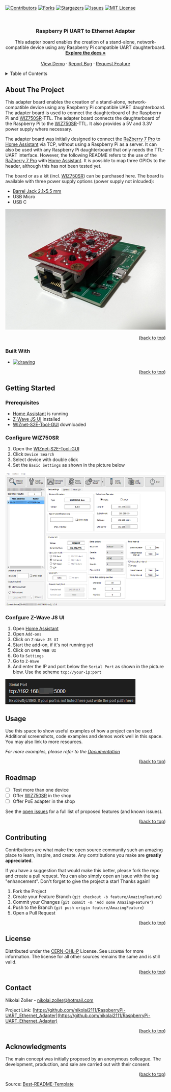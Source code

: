 <!-- Improved compatibility of back to top link: See: https://github.com/othneildrew/Best-README-Template/pull/73 -->
<a name="readme-top"></a>
<!--
*** Thanks for checking out the Best-README-Template. If you have a suggestion
*** that would make this better, please fork the repo and create a pull request
*** or simply open an issue with the tag "enhancement".
*** Don't forget to give the project a star!
*** Thanks again! Now go create something AMAZING! :D
-->



<!-- PROJECT SHIELDS -->
<!--
*** I'm using markdown "reference style" links for readability.
*** Reference links are enclosed in brackets [ ] instead of parentheses ( ).
*** See the bottom of this document for the declaration of the reference variables
*** for contributors-url, forks-url, etc. This is an optional, concise syntax you may use.
*** https://www.markdownguide.org/basic-syntax/#reference-style-links
-->
[![Contributors][contributors-shield]][contributors-url]
[![Forks][forks-shield]][forks-url]
[![Stargazers][stars-shield]][stars-url]
[![Issues][issues-shield]][issues-url]
[![MIT License][license-shield]][license-url]



<!-- PROJECT LOGO -->
<br />
<div align="center">
  <a href="https://github.com/nikolai2111/RaspberryPi-UART_Ethernet_Adapter"></a>

<h3 align="center">Raspberry Pi UART to Ethernet Adapter</h3>

  <p align="center">
    This adapter board enables the creation of a stand-alone, network-compatible device using any Raspberry Pi compatible UART daughterboard.
    <br />
    <a href="https://github.com/nikolai2111/RaspberryPi-UART_Ethernet_Adapter"><strong>Explore the docs »</strong></a>
    <br />
    <br />
    <a href="https://github.com/nikolai2111/RaspberryPi-UART_Ethernet_Adapter">View Demo</a>
    ·
    <a href="https://github.com/nikolai2111/RaspberryPi-UART_Ethernet_Adapter/issues/new?labels=bug&template=bug-report---.md">Report Bug</a>
    ·
    <a href="https://github.com/nikolai2111/RaspberryPi-UART_Ethernet_Adapter/issues/new?labels=enhancement&template=feature-request---.md">Request Feature</a>
  </p>
</div>



<!-- TABLE OF CONTENTS -->
<details>
  <summary>Table of Contents</summary>
  <ol>
    <li>
      <a href="#about-the-project">About The Project</a>
      <ul>
        <li><a href="#built-with">Built With</a></li>
      </ul>
    </li>
    <li>
      <a href="#getting-started">Getting Started</a>
      <ul>
        <li><a href="#prerequisites">Prerequisites</a></li>
        <li><a href="#Configure WIZ750SR">Configure WIZ750SR</a></li>
        <li><a href="#Confgure Z-Wave JS UI">Confgure Z-Wave JS UI</a></li>
      </ul>
    </li>
    <li><a href="#usage">Usage</a></li>
    <li><a href="#roadmap">Roadmap</a></li>
    <li><a href="#contributing">Contributing</a></li>
    <li><a href="#license">License</a></li>
    <li><a href="#contact">Contact</a></li>
    <li><a href="#acknowledgments">Acknowledgments</a></li>
  </ol>
</details>



<!-- ABOUT THE PROJECT -->
## About The Project

This adapter board enables the creation of a stand-alone, network-compatible device using any Raspberry Pi compatible UART daughterboard. The adapter board is used to connect the daughterboard of the Raspberry Pi and [WIZ750SR](https://docs.wiznet.io/Product/S2E-Module/WIZ750SR)-TTL. The adapter board connects the daughterboard of the Raspberry Pi to the [WIZ750SR](https://docs.wiznet.io/Product/S2E-Module/WIZ750SR)-TTL. It also provides a 5V and 3.3V power supply where necessary.

The adapter board was initially designed to connect the [RaZberry 7 Pro](https://z-wave.me/products/razberry/#slide-1) to [Home Assistant](https://www.home-assistant.io/) via TCP, without using a Raspberry Pi as a server. It can also be used with any Raspberry Pi daughterboard that only needs the TTL-UART interface. However, the following README refers to the use of the [RaZberry 7 Pro](https://z-wave.me/products/razberry/#slide-1) with [Home Assistant](https://www.home-assistant.io/). It is possible to map three GPIOs to the header, although this has not been tested yet.

The board or as a kit (incl. [WIZ750SR](https://docs.wiznet.io/Product/S2E-Module/WIZ750SR)) can be purchased here. The board is available with three power supply options (power supply not inlcuded):
* [Barrel Jack 2.1x5.5 mm](https://www.digikey.com/en/products/detail/cui-devices/PJ-037A/1644545)
* USB Micro
* USB C

![Front](doc/images/Front.jpg)

<p align="right">(<a href="#readme-top">back to top</a>)</p>



### Built With

* [<img src="https://upload.wikimedia.org/wikipedia/commons/5/59/KiCad-Logo.svg" alt="drawing" width="50"/>][Kicad-url]

<p align="right">(<a href="#readme-top">back to top</a>)</p>



<!-- GETTING STARTED -->
## Getting Started

### Prerequisites
* [Home Assistant](https://www.home-assistant.io/) is running
* [Z-Wave JS UI](https://www.home-assistant.io/integrations/zwave_js/) installed
* [WIZnet-S2E-Tool-GUI](https://github.com/Wiznet/WIZnet-S2E-Tool-GUI) downloaded

### Configure WIZ750SR
1. Open the [WIZnet-S2E-Tool-GUI](https://github.com/Wiznet/WIZnet-S2E-Tool-GUI)
2. Click `Device Search`
3. Select device with double click
4. Set the `Basic Settings` as shown in the picture below
   
![Basic Settings](doc/images/WIZnet-S2E-Tool-GUI.png)

### Confgure Z-Wave JS UI
1. Open [Home Assistant](homeassistant.local)
2. Open `Add-ons`
3. Click on `Z-Wave JS UI`
4. Start the add-on, if it's not running yet
5. Click on `OPEN WEB UI`
6. Go to `Settings`
7. Go to `Z-Wave`
8. And enter the IP and port below the `Serial Port` as shown in the picture blow. Use the scheme `tcp://your-ip:port`

![Serial Port](doc/images/Serial-Port.png)



<!-- USAGE EXAMPLES -->
## Usage

Use this space to show useful examples of how a project can be used. Additional screenshots, code examples and demos work well in this space. You may also link to more resources.

_For more examples, please refer to the [Documentation](https://example.com)_

<p align="right">(<a href="#readme-top">back to top</a>)</p>



<!-- ROADMAP -->
## Roadmap

* [ ] Test more than one device
* [ ] Offer [WIZ750SR](https://docs.wiznet.io/Product/S2E-Module/WIZ750SR) in the shop
* [ ] Offer PoE adapter in the shop

See the [open issues](https://github.com/nikolai2111/RaspberryPi-UART_Ethernet_Adapter/issues) for a full list of proposed features (and known issues).

<p align="right">(<a href="#readme-top">back to top</a>)</p>



<!-- CONTRIBUTING -->
## Contributing

Contributions are what make the open source community such an amazing place to learn, inspire, and create. Any contributions you make are **greatly appreciated**.

If you have a suggestion that would make this better, please fork the repo and create a pull request. You can also simply open an issue with the tag "enhancement".
Don't forget to give the project a star! Thanks again!

1. Fork the Project
2. Create your Feature Branch (`git checkout -b feature/AmazingFeature`)
3. Commit your Changes (`git commit -m 'Add some AmazingFeature'`)
4. Push to the Branch (`git push origin feature/AmazingFeature`)
5. Open a Pull Request

<p align="right">(<a href="#readme-top">back to top</a>)</p>



<!-- LICENSE -->
## License

Distributed under the [CERN-OHL-P](LICENSE) License. See `LICENSE` for more information. The license for all other sources remains the same and is still valid.

<p align="right">(<a href="#readme-top">back to top</a>)</p>



<!-- CONTACT -->
## Contact

Nikolai Zoller - [nikolai.zoller@hotmail.com](mailto:nikolai.zoller@hotmail.com)

Project Link: [https://github.com/nikolai2111/RaspberryPi-UART_Ethernet_Adapter](https://github.com/nikolai2111/RaspberryPi-UART_Ethernet_Adapter)

<p align="right">(<a href="#readme-top">back to top</a>)</p>



<!-- ACKNOWLEDGMENTS -->
## Acknowledgments

The main concept was initially proposed by an anonymous colleague. The development, production, and sale are carried out with their consent.

<p align="right">(<a href="#readme-top">back to top</a>)</p>

Source: [Best-README-Template](https://github.com/othneildrew/Best-README-Template)

<!-- MARKDOWN LINKS & IMAGES -->
<!-- https://www.markdownguide.org/basic-syntax/#reference-style-links -->
[contributors-shield]: https://img.shields.io/github/contributors/nikolai2111/RaspberryPi-UART_Ethernet_Adapter.svg?style=for-the-badge
[contributors-url]: https://github.com/nikolai2111/RaspberryPi-UART_Ethernet_Adapter/graphs/contributors
[forks-shield]: https://img.shields.io/github/forks/nikolai2111/RaspberryPi-UART_Ethernet_Adapter.svg?style=for-the-badge
[forks-url]: https://github.com/nikolai2111/RaspberryPi-UART_Ethernet_Adapter/network/members
[stars-shield]: https://img.shields.io/github/stars/nikolai2111/RaspberryPi-UART_Ethernet_Adapter.svg?style=for-the-badge
[stars-url]: https://github.com/nikolai2111/RaspberryPi-UART_Ethernet_Adapter/stargazers
[issues-shield]: https://img.shields.io/github/issues/nikolai2111/RaspberryPi-UART_Ethernet_Adapter.svg?style=for-the-badge
[issues-url]: https://github.com/nikolai2111/RaspberryPi-UART_Ethernet_Adapter/issues
[license-shield]: https://img.shields.io/github/license/nikolai2111/RaspberryPi-UART_Ethernet_Adapter.svg?style=for-the-badge
[license-url]: https://github.com/nikolai2111/RaspberryPi-UART_Ethernet_Adapter/blob/master/LICENSE.txt
[Kicad-logo]: https://upload.wikimedia.org/wikipedia/commons/5/59/KiCad-Logo.svg
[Kicad-url]: https://www.kicad.org/
